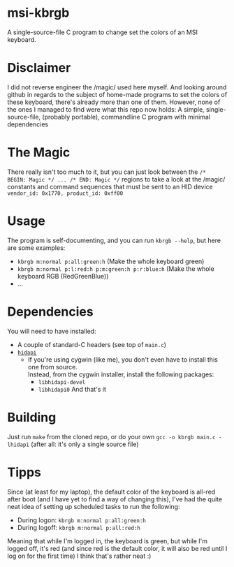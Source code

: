 
# msi-kbrgb
A single-source-file C program to change set the colors of an MSI keyboard.

# Disclaimer
I did not reverse engineer the /magic/ used here myself. And looking around github in regards to the subject of home-made programs to set the colors of these keyboard, there's already more than one of them. However, none of the ones I managed to find were what this repo now holds: A simple, single-source-file, (probably portable), commandline C program with minimal dependencies

# The Magic
There really isn't too much to it, but you can just look between the `/* BEGIN: Magic */ ... /* END: Magic */` regions to take a look at the /magic/ constants and command sequences that must be sent to an HID device `vendor_id: 0x1770, product_id: 0xff00`

# Usage
The program is self-documenting, and you can run `kbrgb --help`, but here are some examples:
- `kbrgb m:normal p:all:green:h` (Make the whole keyboard green)
- `kbrgb m:normal p:l:red:h p:m:green:h p:r:blue:h` (Make the whole keyboard RGB (RedGreenBlue))
- ...

# Dependencies
You will need to have installed:
- A couple of standard-C headers (see top of `main.c`)
- [`hidapi`](https://github.com/signal11/hidapi)
	- If you're using cygwin (like me), you don't even have to install this one from source.  
	  Instead, from the cygwin installer, install the following packages:
		- `libhidapi-devel`
		- `libhidapi0`
And that's it

# Building
Just run `make` from the cloned repo, or do your own `gcc -o kbrgb main.c -lhidapi` (after all: it's only a single source file)

# Tipps
Since (at least for my laptop), the default color of the keyboard is all-red after boot (and I have yet to find a way of changing this), I've had the quite neat idea of setting up scheduled tasks to run the following:
- During logon: `kbrgb m:normal p:all:green:h`
- During logoff: `kbrgb m:normal p:all:red:h`

Meaning that while I'm logged in, the keyboard is green, but while I'm logged off, it's red (and since red is the default color, it will also be red until I log on for the first time)
I think that's rather neat :)



